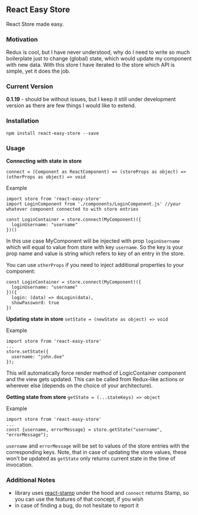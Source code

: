 ## React Easy Store
React Store made easy.

### Motivation
Redux is cool, but I have never understood, why do I need to write so much boilerplate just to change (global) state, which would update my component with new data. With this store I have iterated to the store which API is simple, yet it does the job.

### Current Version
**0.1.19** - should be without issues, but I keep it still under development version as there are few things I would like to extend.

### Installation
```
npm install react-easy-store --save
```

### Usage
**Connecting with state in store**

```connect = (Component as ReactComponent) => (storeProps as object) => (otherProps as object) => void```

Example
```
import store from 'react-easy-store'
import LoginComponent from './components/LoginComponent.js' //your whatever component connected to with store entries

const LoginContainer = store.connect(MyComponent)({
  loginUsername: "username"
})()
```
In this use case MyComponent will be injected with prop `loginUsername` which will equal to value from store with key `username`. So the key is your prop name and value is string which refers to key of an entry in the store.

You can use `otherProps` if you need to inject additional properties to your component:
```
const LoginContainer = store.connect(MyComponent)({
  loginUsername: "username"
})({
  login: (data) => doLogin(data),
  showPassword: true
})
```

**Updating state in store**
```setState = (newState as object) => void```

Example
```
import store from 'react-easy-store'
...
store.setState({
  username: "john.doe"
});
```
This will automatically force render method of LogicContainer component and the view gets updated. This can be called from Redux-like actions or wherever else (depends on the choice of your architecture).

**Getting state from store**
```getState = (...stateKeys) => object```

Example
```
import store from 'react-easy-store'
...
const {username, errorMessage} = store.getState("username", "errorMessage");
```
`username` and `errorMessage` will be set to values of the store entries with the corresponding keys. Note, that in case of updating the store values, these won't be updated as `getState` only returns current state in the time of invocation. 

### Additional Notes
* library uses [react-stamp](https://github.com/stampit-org/react-stamp) under the hood and `connect` returns Stamp, so you can use the features of that concept, if you wish
* in case of finding a bug, do not hesitate to report it

